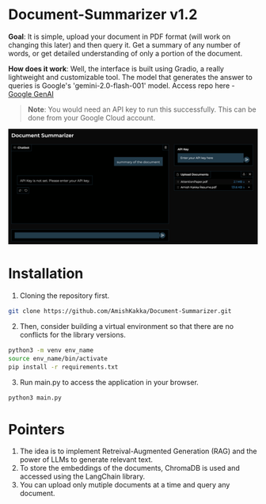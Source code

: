 # Document-Summarizer v1.2

**Goal**: It is simple, upload your document in PDF format (will work on changing this later) and then query it. Get a summary of any number of words, or get detailed understanding of only a portion of the document.

**How does it work**: Well, the interface is built using Gradio, a really lightweight and customizable tool. The model that generates the answer to queries is Google's 'gemini-2.0-flash-001' model. Access repo here - [Google GenAI](https://github.com/googleapis/python-genai)

> **Note**: You would need an API key to run this successfully. This can be done from your Google Cloud account.

![Application page](interface.png "Application page")

# **Installation**  

1. Cloning the repository first.

```sh 
git clone https://github.com/AmishKakka/Document-Summarizer.git
```

2. Then, consider building a virtual environment so that there are no conflicts for the library versions.
```sh
python3 -m venv env_name
source env_name/bin/activate
pip install -r requirements.txt
```

3. Run main.py to access the application in your browser. 
```sh
python3 main.py
```

# **Pointers** 
1. The idea is to implement Retreival-Augmented Generation (RAG) and the power of LLMs to generate relevant text.
2. To store the embeddings of the documents, ChromaDB is used and accessed using the LangChain library.
3. You can upload only mutiple documents at a time and query any document.